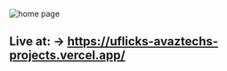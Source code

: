 ![home page](src/assets/images/uflicks_landing_img.png)

## Live at: -> https://uflicks-avaztechs-projects.vercel.app/
